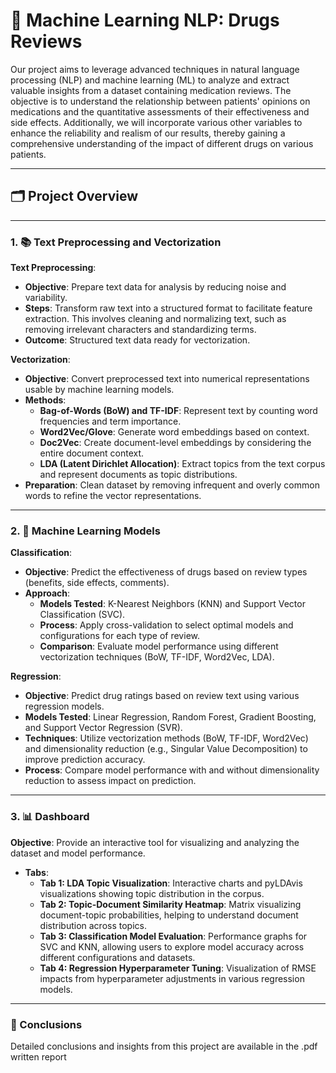 # 🧠 Machine Learning NLP: Drugs Reviews

Our project aims to leverage advanced techniques in natural language processing (NLP) and machine learning (ML) to analyze and extract valuable insights from a dataset containing medication reviews. The objective is to understand the relationship between patients' opinions on medications and the quantitative assessments of their effectiveness and side effects. Additionally, we will incorporate various other variables to enhance the reliability and realism of our results, thereby gaining a comprehensive understanding of the impact of different drugs on various patients.

---

## 🗂️ Project Overview

---

### 1. 📚 Text Preprocessing and Vectorization

**Text Preprocessing**:
- **Objective**: Prepare text data for analysis by reducing noise and variability.
- **Steps**: Transform raw text into a structured format to facilitate feature extraction. This involves cleaning and normalizing text, such as removing irrelevant characters and standardizing terms.
- **Outcome**: Structured text data ready for vectorization.

**Vectorization**:
- **Objective**: Convert preprocessed text into numerical representations usable by machine learning models.
- **Methods**:
  - **Bag-of-Words (BoW) and TF-IDF**: Represent text by counting word frequencies and term importance.
  - **Word2Vec/Glove**: Generate word embeddings based on context.
  - **Doc2Vec**: Create document-level embeddings by considering the entire document context.
  - **LDA (Latent Dirichlet Allocation)**: Extract topics from the text corpus and represent documents as topic distributions.
- **Preparation**: Clean dataset by removing infrequent and overly common words to refine the vector representations.

---

### 2. 🤖 Machine Learning Models

**Classification**:
- **Objective**: Predict the effectiveness of drugs based on review types (benefits, side effects, comments).
- **Approach**:
  - **Models Tested**: K-Nearest Neighbors (KNN) and Support Vector Classification (SVC).
  - **Process**: Apply cross-validation to select optimal models and configurations for each type of review.
  - **Comparison**: Evaluate model performance using different vectorization techniques (BoW, TF-IDF, Word2Vec, LDA).

**Regression**:
- **Objective**: Predict drug ratings based on review text using various regression models.
- **Models Tested**: Linear Regression, Random Forest, Gradient Boosting, and Support Vector Regression (SVR).
- **Techniques**: Utilize vectorization methods (BoW, TF-IDF, Word2Vec) and dimensionality reduction (e.g., Singular Value Decomposition) to improve prediction accuracy.
- **Process**: Compare model performance with and without dimensionality reduction to assess impact on prediction.

---

### 3. 📊 Dashboard

**Objective**: Provide an interactive tool for visualizing and analyzing the dataset and model performance.
- **Tabs**:
  - **Tab 1: LDA Topic Visualization**: Interactive charts and pyLDAvis visualizations showing topic distribution in the corpus.
  - **Tab 2: Topic-Document Similarity Heatmap**: Matrix visualizing document-topic probabilities, helping to understand document distribution across topics.
  - **Tab 3: Classification Model Evaluation**: Performance graphs for SVC and KNN, allowing users to explore model accuracy across different configurations and datasets.
  - **Tab 4: Regression Hyperparameter Tuning**: Visualization of RMSE impacts from hyperparameter adjustments in various regression models.

---

### 📄 Conclusions
Detailed conclusions and insights from this project are available in the .pdf written report

